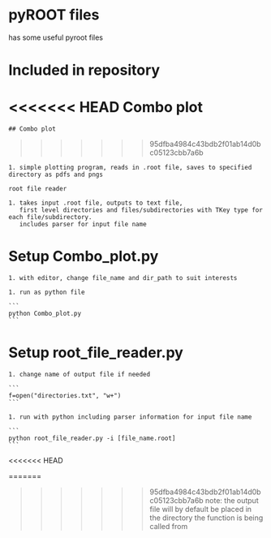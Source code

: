 pyROOT files
=========
has some useful pyroot files

# Included in repository 
<<<<<<< HEAD
    Combo plot 
=======
    ## Combo plot 
>>>>>>> 95dfba4984c43bdb2f01ab14d0bc05123cbb7a6b
    
    1. simple plotting program, reads in .root file, saves to specified directory as pdfs and pngs

    root file reader

    1. takes input .root file, outputs to text file, 
       first level directories and files/subdirectories with TKey type for each file/subdirectory.
       includes parser for input file name

# Setup Combo_plot.py
    1. with editor, change file_name and dir_path to suit interests
    
    1. run as python file
    
    ```
    python Combo_plot.py
    ```

# Setup root_file_reader.py
    1. change name of output file if needed
    
    ```
    f=open("directories.txt", "w+")
    ```

    1. run with python including parser information for input file name
    
    ```
    python root_file_reader.py -i [file_name.root]
    ```
<<<<<<< HEAD

=======
    
>>>>>>> 95dfba4984c43bdb2f01ab14d0bc05123cbb7a6b
    note: the output file will by default be placed in the directory the function is being called from
